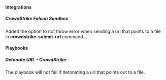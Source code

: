
#### Integrations
##### CrowdStrike Falcon Sandbox
Added the option to not throw error when sending a url that points to a file in **crowdstrike-submit-url** command.

#### Playbooks
##### Detonate URL - CrowdStrike
The playbook will not fail if detonating a url that points out to a file.
